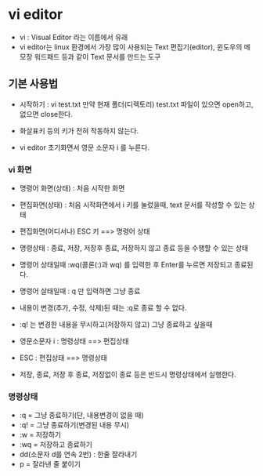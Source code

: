 # vi editor
* vi : Visual Editor 라는 이름에서 유래 
* vi editor는 linux 환경에서 가장 많이 사용되는 Text 편집기(editor), 윈도우의 메모장 워드패드 등과 같이 Text 문서를 만드는 도구

## 기본 사용법
* 시작하기 : vi test.txt
만약 현재 폴더(디렉토리) test.txt 파일이 있으면 open하고, 없으면 close한다.

* 화살표키 등의 키가 전혀 작동하지 않는다.

* vi editor 초기화면서 영문 소문자 i 를 누른다.

### vi 화면
* 명령어 화면(상태) : 처음 시작한 화면
* 편집화면(상태) : 처음 시작화면에서 i 키를 눌렀을때, text 문서를 작성할 수 있는 상태
* 편집화면(어디서나) ESC 키 ==> 명령어 상태
* 명령상태 : 종료, 저장, 저장후 종료, 저장하지 않고 종료 등을 수행할 수 있는 상태

* 명령어 상태일때 :wq(콜론(:)과 wq) 를 입력한 후 Enter를 누르면 저장되고 종료된다.
* 명령어 살태일때 : q 만 입력하면 그냥 종료
* 내용이 변경(추가, 수정, 삭제)된 때는 :q로 종료 할 수 없다.

* :q! 는 변경한 내용을 무시하고(저장하지 않고) 그냥 종료하고 싶을때

* 영문소문자 i : 명령상태 ==> 편집상태
* ESC : 편집상태 ==> 명령상태
* 저장, 종료, 저장 후 종료, 저장없이 종료 등은 반드시 명령상태에서 실행한다.

### 명령상태
* :q = 그냥 종료하기(단, 내용변경이 없을 때)
* :q! = 그냥 종료하기(변경된 내용 무시)
* :w = 저장하기
* :wq = 저장하고 종료하기
* dd(소문자 d를 연속 2번) : 한줄 잘라내기
* p = 잘라낸 줄 붙이기
